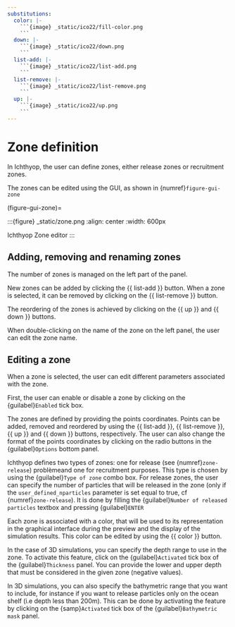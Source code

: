 ```yaml
---
substitutions:
  color: |-
    ```{image} _static/ico22/fill-color.png
    ```
  down: |-
    ```{image} _static/ico22/down.png
    ```
  list-add: |-
    ```{image} _static/ico22/list-add.png
    ```
  list-remove: |-
    ```{image} _static/ico22/list-remove.png
    ```
  up: |-
    ```{image} _static/ico22/up.png
    ```
---
```


# Zone definition

In Ichthyop, the user can define zones, either release zones or recruitment zones.

The zones can be edited using the GUI, as shown in {numref}`figure-gui-zone`

(figure-gui-zone)=

:::{figure} _static/zone.png
:align: center
:width: 600px

Ichthyop Zone editor
:::

## Adding, removing and renaming zones

The number of zones is managed on the left part of the panel.

New zones can be added by clicking the {{ list-add }} button. When a zone is selected, it can be removed by
clicking on the {{ list-remove }} button.

The reordering of the zones is achieved by clicking on the {{ up }} and {{ down }} buttons.

When double-clicking on the name of the zone on the left panel, the user can edit the zone name.

## Editing a zone

When a zone is selected, the user can edit different parameters associated with the zone.

First, the user can enable or disable a zone by clicking on the {guilabel}`Enabled` tick box.

The zones are defined by providing the points coordinates. Points can be added, removed and reordered by using the
{{ list-add }}, {{ list-remove }}, {{ up }} and {{ down }} buttons, respectively. The user can also change the format of the points coordinates by clicking on the radio buttons in the {guilabel}`Options` bottom panel.

Ichthyop defines two types of zones: one for release (see {numref}`zone-release`) problèmeand one for recruitment purposes.
This type is chosen by using the {guilabel}`Type of zone` combo box. For release zones, the user can specify the number of
particles that will be released in the zone (only if the `user_defined_nparticles` parameter is
set equal to true, cf {numref}`zone-release`). It is done by filling the {guilabel}`Number of released particles` textbox
and pressing {guilabel}`ENTER`

Each zone is associated with a color, that will be used to its representation in the graphical interface during the
preview and the display of the simulation results.
This color can be edited by using the {{ color }} button.

In the case of 3D simulations, you can specify the depth range to use in the zone. To activate this feature,
click on the {guilabel}`Activated` tick box of the {guilabel}`Thickness` panel.
You can provide the lower and upper depth that must be considered in the given zone (negative values).

In 3D simulations, you can also specify the bathymetric range that you want to include, for
instance if you want to release particles only
on the ocean shelf (i.e depth less than 200m). This can be done by activating the feature by clicking on the
{samp}`Activated` tick box of the {guilabel}`Bathymetric mask` panel.
